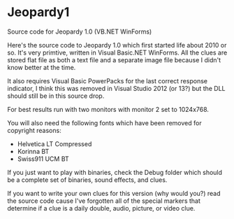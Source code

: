 # Jeopardy1
 Source code for Jeopardy 1.0 (VB.NET WinForms)

Here's the source code to Jeopardy 1.0 which first started life about 2010 or so.
It's very primtive, written in Visual Basic.NET WinForms. All the clues are stored flat file as both a text file and a separate image file because I didn't know better at the time.

It also requires Visual Basic PowerPacks for the last correct response indicator, I think this was removed in Visual Studio 2012 (or 13?) but the DLL should still be in this source drop.

For best results run with two monitors with monitor 2 set to 1024x768.

You will also need the following fonts which have been removed for copyright reasons:

- Helvetica LT Compressed
- Korinna BT
- Swiss911 UCM BT

If you just want to play with binaries, check the Debug folder which should be a complete set of binaries, sound effects, and clues.

If you want to write your own clues for this version (why would you?) read the source code cause I've forgotten all of the special markers that determine if a clue is a daily double, audio, picture, or video clue.
